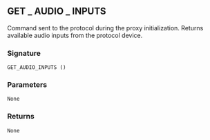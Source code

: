 ## GET \_ AUDIO \_ INPUTS

Command sent to the protocol during the proxy initialization. Returns available audio inputs from the protocol device.


### Signature

`GET_AUDIO_INPUTS ()`


### Parameters

`None`


### Returns

`None`